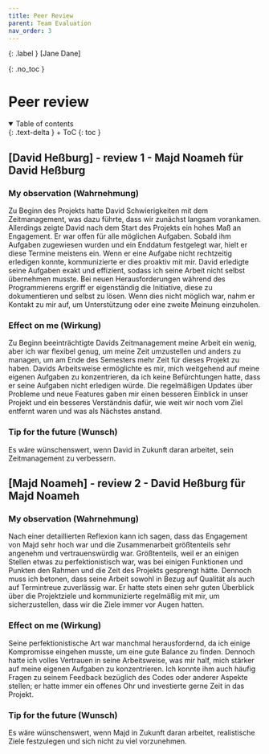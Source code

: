 ```yaml
---
title: Peer Review
parent: Team Evaluation
nav_order: 3
---
```


{: .label }
[Jane Dane]

{: .no_toc }
# Peer review

<details open markdown="block">
{: .text-delta }
<summary>Table of contents</summary>
+ ToC
{: toc }
</details>

## [David Heßburg] - review 1 - Majd Noameh für David Heßburg


### My observation (Wahrnehmung)

Zu Beginn des Projekts hatte David Schwierigkeiten mit dem Zeitmanagement, was dazu führte, dass wir zunächst langsam vorankamen. Allerdings zeigte David nach dem Start des Projekts ein hohes Maß an Engagement. Er war offen für alle möglichen Aufgaben. Sobald ihm Aufgaben zugewiesen wurden und ein Enddatum festgelegt war, hielt er diese Termine meistens ein. Wenn er eine Aufgabe nicht rechtzeitig erledigen konnte, kommunizierte er dies proaktiv mit mir. David erledigte seine Aufgaben exakt und effizient, sodass ich seine Arbeit nicht selbst übernehmen musste. Bei neuen Herausforderungen während des Programmierens ergriff er eigenständig die Initiative, diese zu dokumentieren und selbst zu lösen. Wenn dies nicht möglich war, nahm er Kontakt zu mir auf, um Unterstützung oder eine zweite Meinung einzuholen.

### Effect on me (Wirkung)

Zu Beginn beeinträchtigte Davids Zeitmanagement meine Arbeit ein wenig, aber ich war flexibel genug, um meine Zeit umzustellen und anders zu managen, um am Ende des Semesters mehr Zeit für dieses Projekt zu haben. Davids Arbeitsweise ermöglichte es mir, mich weitgehend auf meine eigenen Aufgaben zu konzentrieren, da ich keine Befürchtungen hatte, dass er seine Aufgaben nicht erledigen würde. Die regelmäßigen Updates über Probleme und neue Features gaben mir einen besseren Einblick in unser Projekt und ein besseres Verständnis dafür, wie weit wir noch vom Ziel entfernt waren und was als Nächstes anstand.

### Tip for the future (Wunsch)

Es wäre wünschenswert, wenn David in Zukunft daran arbeitet, sein Zeitmanagement zu verbessern.



## [Majd Noameh] - review 2 - David Heßburg für Majd Noameh 


### My observation (Wahrnehmung)

Nach einer detaillierten Reflexion kann ich sagen, dass das Engagement von Majd sehr hoch war und die Zusammenarbeit größtenteils sehr angenehm und vertrauenswürdig war. Größtenteils, weil er an einigen Stellen etwas zu perfektionistisch war, was bei einigen Funktionen und Punkten den Rahmen und die Zeit des Projekts gesprengt hätte. Dennoch muss ich betonen, dass seine Arbeit sowohl in Bezug auf Qualität als auch auf Termintreue zuverlässig war. Er hatte stets einen sehr guten Überblick über die Projektziele und kommunizierte regelmäßig mit mir, um sicherzustellen, dass wir die Ziele immer vor Augen hatten.

### Effect on me (Wirkung)

Seine perfektionistische Art war manchmal herausfordernd, da ich einige Kompromisse eingehen musste, um eine gute Balance zu finden. Dennoch hatte ich volles Vertrauen in seine Arbeitsweise, was mir half, mich stärker auf meine eigenen Aufgaben zu konzentrieren. Ich konnte ihm auch häufig Fragen zu seinem Feedback bezüglich des Codes oder anderer Aspekte stellen; er hatte immer ein offenes Ohr und investierte gerne Zeit in das Projekt.

### Tip for the future (Wunsch)

Es wäre wünschenswert, wenn Majd in Zukunft daran arbeitet, realistische Ziele festzulegen und sich nicht zu viel vorzunehmen.
